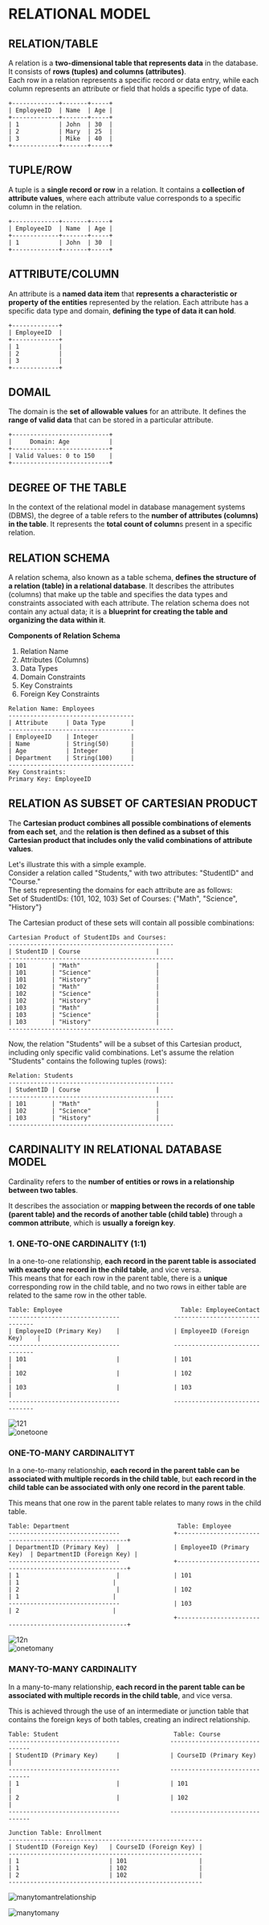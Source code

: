 # RELATIONAL MODEL

## RELATION/TABLE
A relation is a **two-dimensional table that represents data** in the database. It consists of **rows (tuples) and columns (attributes)**.  <br>
Each row in a relation represents a specific record or data entry, while each column represents an attribute or field that holds a specific type of data. <br>

```
+-------------+-------+-----+
| EmployeeID  | Name  | Age |
+-------------+-------+-----+
| 1           | John  | 30  |
| 2           | Mary  | 25  |
| 3           | Mike  | 40  |
+-------------+-------+-----+
```


## TUPLE/ROW
A tuple is a **single record or row** in a relation. It contains a **collection of attribute values**, where each attribute value corresponds to a specific column in the relation.

```
+-------------+-------+-----+
| EmployeeID  | Name  | Age |
+-------------+-------+-----+
| 1           | John  | 30  |
+-------------+-------+-----+
```

## ATTRIBUTE/COLUMN
An attribute is a **named data item** that **represents a characteristic or property of the entities** represented by the relation. Each attribute has a specific data type and domain, **defining the type of data it can hold**.

```
+-------------+
| EmployeeID  |
+-------------+
| 1           |
| 2           |
| 3           |
+-------------+
```

## DOMAIL
The domain is the **set of allowable values** for an attribute. It defines the **range of valid data** that can be stored in a particular attribute.

```
+---------------------------+
|     Domain: Age           |
+---------------------------+
| Valid Values: 0 to 150    |
+---------------------------+
```

## DEGREE OF THE TABLE
In the context of the relational model in database management systems (DBMS), the degree of a table refers to the **number of attributes (columns) in the table**. It represents the **total count of column**s present in a specific relation.

## RELATION SCHEMA
A relation schema, also known as a table schema, **defines the structure of a relation (table) in a relational database**. It describes the attributes (columns) that make up the table and specifies the data types and constraints associated with each attribute. The relation schema does not contain any actual data; it is a **blueprint for creating the table and organizing the data within it**.

**Components of Relation Schema**
1. Relation Name
2. Attributes (Columns)
3. Data Types
4. Domain Constraints
5. Key Constraints
6. Foreign Key Constraints

```
Relation Name: Employees
-----------------------------------
| Attribute     | Data Type       |
-----------------------------------
| EmployeeID    | Integer         |
| Name          | String(50)      |
| Age           | Integer         |
| Department    | String(100)     |
-----------------------------------
Key Constraints:
Primary Key: EmployeeID
```

## RELATION AS SUBSET OF CARTESIAN PRODUCT
The **Cartesian product combines all possible combinations of elements from each set**, and the **relation is then defined as a subset of this Cartesian product that includes only the valid combinations of attribute values**.

Let's illustrate this with a simple example. <br>
Consider a relation called "Students," with two attributes: "StudentID" and "Course." <br>
The sets representing the domains for each attribute are as follows: <br>
Set of StudentIDs: {101, 102, 103}
Set of Courses: {"Math", "Science", "History"}

The Cartesian product of these sets will contain all possible combinations: <br>
```
Cartesian Product of StudentIDs and Courses:
----------------------------------------------
| StudentID | Course                     |
----------------------------------------------
| 101       | "Math"                     |
| 101       | "Science"                  |
| 101       | "History"                  |
| 102       | "Math"                     |
| 102       | "Science"                  |
| 102       | "History"                  |
| 103       | "Math"                     |
| 103       | "Science"                  |
| 103       | "History"                  |
----------------------------------------------
```
Now, the relation "Students" will be a subset of this Cartesian product, including only specific valid combinations. Let's assume the relation "Students" contains the following tuples (rows):
```
Relation: Students
----------------------------------------------
| StudentID | Course                     |
----------------------------------------------
| 101       | "Math"                     |
| 102       | "Science"                  |
| 103       | "History"                  |
----------------------------------------------
```

## CARDINALITY IN RELATIONAL DATABASE MODEL
Cardinality refers to the **number of entities or rows in a relationship between two tables**. 

It describes the association or **mapping between the records of one table (parent table) and the records of another table (child table)** through a **common attribute**, which is **usually a foreign key**.

### 1. ONE-TO-ONE CARDINALITY (1:1)
In a one-to-one relationship, **each record in the parent table is associated with exactly one record in the child table**, and vice versa. <br>
This means that for each row in the parent table, there is a **unique** corresponding row in the child table, and no two rows in either table are related to the same row in the other table.

```
Table: Employee                                 Table: EmployeeContact
-------------------------------               -------------------------------
| EmployeeID (Primary Key)    |               | EmployeeID (Foreign Key)    |
-------------------------------               -------------------------------
| 101                         |               | 101                         |
| 102                         |               | 102                         |
| 103                         |               | 103                         |
-------------------------------               -------------------------------
```
![121](https://github.com/JashandeepSidhu712/DBMS/assets/117754690/9d1e95de-4d53-46be-91dd-43553e748a0a) <br>
![onetoone](https://github.com/JashandeepSidhu712/DBMS/assets/117754690/c6d35cb6-80cc-49f2-9627-80c7e85cb758)

### ONE-TO-MANY CARDINALITYT
In a one-to-many relationship, **each record in the parent table can be associated with multiple records in the child table**, but **each record in the child table can be associated with only one record in the parent table**. 

This means that one row in the parent table relates to many rows in the child table.

```
Table: Department                              Table: Employee
-------------------------------               +--------------------------------------------------------+
| DepartmentID (Primary Key)  |               | EmployeeID (Primary Key)  | DepartmentID (Foreign Key) |
-------------------------------               +--------------------------------------------------------+
| 1                           |               | 101                       | 1                          |
| 2                           |               | 102                       | 1                          |
-------------------------------               | 103                       | 2                          |
                                              +--------------------------------------------------------+
```

![12n](https://github.com/JashandeepSidhu712/DBMS/assets/117754690/df950166-4a0a-458e-9b2f-5adb7e272f12) <br>
![onetomany](https://github.com/JashandeepSidhu712/DBMS/assets/117754690/e206489c-4ad3-4aed-8459-59fc57cdec12)

### MANY-TO-MANY CARDINALITY
In a many-to-many relationship, **each record in the parent table can be associated with multiple records in the child table**, and vice versa. 

This is achieved through the use of an intermediate or junction table that contains the foreign keys of both tables, creating an indirect relationship.

```
Table: Student                                Table: Course
-------------------------------              -------------------------------
| StudentID (Primary Key)     |              | CourseID (Primary Key)      |
-------------------------------              -------------------------------
| 1                           |              | 101                         |
| 2                           |              | 102                         |
-------------------------------              -------------------------------

Junction Table: Enrollment
------------------------------------------------------
| StudentID (Foreign Key)   | CourseID (Foreign Key) |
------------------------------------------------------
| 1                         | 101                    |
| 1                         | 102                    |
| 2                         | 102                    |
------------------------------------------------------
```

![manytomantrelationship](https://github.com/JashandeepSidhu712/DBMS/assets/117754690/f9f9cc32-491e-4c99-ad7e-2cb152c10f26) 

![manytomany](https://github.com/JashandeepSidhu712/DBMS/assets/117754690/b444a03c-e8cc-4346-90ba-0c8d2b60126f)











